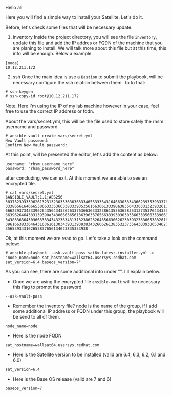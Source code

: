 Hello all

Here you will find a simple way to install your Satellite. Let's do it.

Before, let's check some files that will be necessary update.

1. inventory
Inside the project directory, you will see the file `inventory`, update this file and add the IP addres or FQDN of the machine that you are planing to install. We will talk more about this file but at this time, this info will be enough. Below a example.
```
[node]
10.12.211.172
```

2. ssh
Once the main idea is use a `Bastion` to submit the playbook, will be necessary configure the ssh relation between them. To to that:
```
# ssh-keygen
# ssh-copy-id root@10.12.211.172
```
Note. Here I'm using the IP of my lab machine however in your case, feel free to use the correct IP address or fqdn.

About the vars/secret.yml, this will be the file used to store safely the rhsm username and password
```
# ansible-vault create vars/secret.yml
New Vault password:
Confirm New Vault password:
```
At this point, will be presented the editor, let's add the content as below:
```
username: "rhsm_username_here"
password: "rhsm_password_here"
```
after concluding, we can exit. At this moment we are able to see an encrypted file.
```
# cat vars/secret.yml
$ANSIBLE_VAULT;1.1;AES256
38373239333962613231323035363636333465333334316466303334366239353933376263643037
3338656164666530663335366338333935356166366133390a383564336331323932613461333563
66623937343339626435643433626337636636333238613536363835313735376434336533383539
6639626464383139390a343066636561363963376566333930303033663335663339663538613434
34383363643036633334343236343131323862326465663062623039323336653832616662323062
39616638336464316361613034393139393834326662613835323735643039306534623363383039
356539343162653837656134623835353938
```
Ok, at this moment we are read to go. Let's take a look on the command below:
```
# ansible-playbook --ask-vault-pass sat6x-latest-installer.yml -e "node_name=node sat_hostname=wallsat64.usersys.redhat.com sat_version=6.4 baseos_version=7"
```
As you can see, there are some additional info under "". I'll explain below.

- Once we are using the encrypted file `ansible-vault` will be necessary this flag to prompt the password
```
--ask-vault-pass
```

- Remember the inventory file? node is the name of the group, if I add some additional IP address or FQDN under this group, the playbook will be send to all of them.
```
node_name=node 
```

- Here is the node FQDN
```
sat_hostname=wallsat64.usersys.redhat.com
```

- Here is the Satellite version to be installed (valid are 6.4, 6.3, 6.2, 6.1 and 6.0)
```
sat_version=6.4
```

- Here is the Base OS release (valid are 7 and 6)
```
baseos_version=7
```
